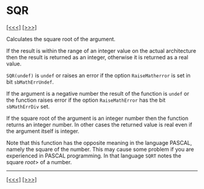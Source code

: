 # SQR

[\[\<\<\<\]](ug_25.186.md) [\[\>\>\>\]](ug_25.188.md)

Calculates the square root of the argument.

If the result is within the range of an integer value on the actual
architecture then the result is returned as an integer, otherwise it is
returned as a real value.

`SQR(undef)` is `undef` or raises an error if the option
`RaiseMatherror` is set in bit `sbMathErrUndef`.

If the argument is a negative number the result of the function is
`undef` or the function raises error if the option `RaiseMathError` has
the bit `sbMathErrDiv` set.

If the square root of the argument is an integer number then the
function returns an integer number. In other cases the returned value is
real even if the argument itself is integer.

Note that this function has the opposite meaning in the language PASCAL,
namely the square of the number. This may cause some problem if you are
experienced in PASCAL programming. In that language `SQRT` notes the
square *root*\> of a number.

-----

[\[\<\<\<\]](ug_25.186.md) [\[\>\>\>\]](ug_25.188.md)
